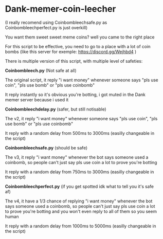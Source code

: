 # Dank-memer-coin-leecher
(I really recomend using Coinbombleechsafe.py as Coinbombleechperfect.py is just overkill)

You want them sweet sweet meme coins? well you came to the right place

For this script to be effective, you need to go to a place with a lot of coin bombs (like this server for exemple: https://discord.gg/Wejhbd4 )


There is multiple version of this script, with multiple level of safeties:



**Coinbombleech.py** (Not safe at all)

The original script, it reply "i want money" whenever someone says "pls use coin", "pls use bomb" or "pls use coinbomb"

It reply instantly so it's obvious you're botting, i got muted in the Dank memer server because i used it



**Coinbombleechdelay.py** (safer, but still notisable)

The v2, it reply "i want money" whenever someone says "pls use coin", "pls use bomb" or "pls use coinbomb"

It reply with a random delay from 500ms to 3000ms (easilly changeable in the script)



**Coinbombleechsafe.py** (should be safe)

The v3, it reply "i want money" whenever the bot says someone used a coinbomb, so people can't just say pls use coin a lot to prove you're botting

It reply with a random delay from 750ms to 3000ms (easilly changeable in the script)



**Coinbombleechperfect.py** (if you get spotted idk what to tell you it's safe af)

The v4, it have a 1/3 chance of replying "i want money" whenever the bot says someone used a coinbomb, so people can't just say pls use coin a lot to prove you're botting and you won't even reply to all of them so you seem human

It reply with a random delay from 1000ms to 5000ms (easilly changeable in the script)
